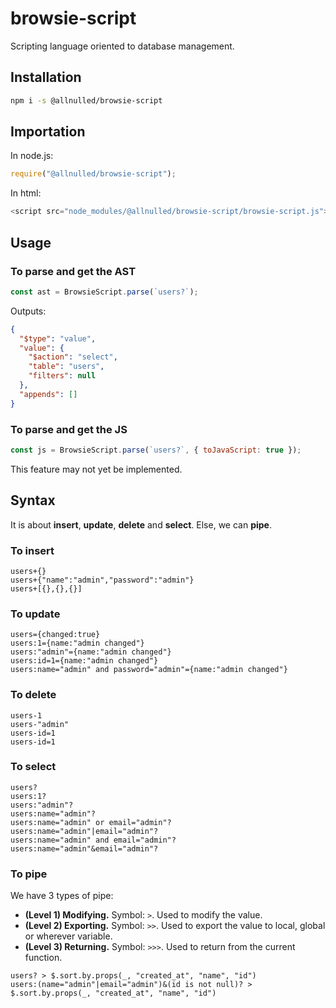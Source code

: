 # browsie-script

Scripting language oriented to database management.

## Installation

```sh
npm i -s @allnulled/browsie-script
```

## Importation

In node.js:

```js
require("@allnulled/browsie-script");
```

In html:

```js
<script src="node_modules/@allnulled/browsie-script/browsie-script.js"></script>
```

## Usage

### To parse and get the AST

```js
const ast = BrowsieScript.parse(`users?`);
```

Outputs:

```json
{
  "$type": "value",
  "value": {
    "$action": "select",
    "table": "users",
    "filters": null
  },
  "appends": []
}
```

### To parse and get the JS

```js
const js = BrowsieScript.parse(`users?`, { toJavaScript: true });
```

This feature may not yet be implemented.

## Syntax

It is about **insert**, **update**, **delete** and **select**. Else, we can **pipe**.

### To insert

```
users+{}
users+{"name":"admin","password":"admin"}
users+[{},{},{}]
```

### To update

```
users={changed:true}
users:1={name:"admin changed"}
users:"admin"={name:"admin changed"}
users:id=1={name:"admin changed"}
users:name="admin" and password="admin"={name:"admin changed"}
```

### To delete

```
users-1
users-"admin"
users-id=1
users-id=1
```

### To select

```
users?
users:1?
users:"admin"?
users:name="admin"?
users:name="admin" or email="admin"?
users:name="admin"|email="admin"?
users:name="admin" and email="admin"?
users:name="admin"&email="admin"?
```

### To pipe

We have 3 types of pipe:

 - **(Level 1) Modifying.** Symbol: `>`. Used to modify the value.
 - **(Level 2) Exporting.** Symbol: `>>`. Used to export the value to local, global or wherever variable.
 - **(Level 3) Returning.** Symbol: `>>>`. Used to return from the current function.

```
users? > $.sort.by.props(_, "created_at", "name", "id")
users:(name="admin"|email="admin")&(id is not null)? > $.sort.by.props(_, "created_at", "name", "id")
```


